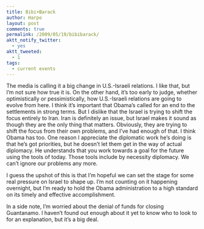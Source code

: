 ```yaml
---
title: Bibi+Barack
author: Harpo
layout: post
comments: true
permalink: /2009/05/19/bibibarack/
aktt_notify_twitter:
  - yes
aktt_tweeted:
  - 1
tags:
  - current events
---
```

The media is calling it a big change in U.S.-Israeli relations. I like that, but I&#8217;m not sure how true it is. On the other hand, it&#8217;s too early to judge, whether optimistically or pessimistically, how U.S.-Israeli relations are going to evolve from here. I think it&#8217;s important that Obama&#8217;s called for an end to the settlements in strong terms. But I dislike that the Israel is trying to shift the focus entirely to Iran. Iran is definitely an issue, but Israel makes it sound as though they are the only thing that matters. Obviously, they are trying to shift the focus from their own problems, and I&#8217;ve had enough of that. I think Obama has too. One reason I appreciate the diplomatic work he&#8217;s doing is that he&#8217;s got priorities, but he doesn&#8217;t let them get in the way of actual diplomacy. He understands that you work towards a goal for the future using the tools of today. Those tools include by necessity diplomacy. We can&#8217;t ignore our problems any more.

I guess the upshot of this is that I&#8217;m hopeful we can set the stage for some real pressure on Israel to shape up. I&#8217;m not counting on it happening overnight, but I&#8217;m ready to hold the Obama administration to a high standard on its timely and effective accomplishment.

In a side note, I&#8217;m worried about the denial of funds for closing Guantanamo. I haven&#8217;t found out enough about it yet to know who to look to for an explanation, but it&#8217;s a big deal.